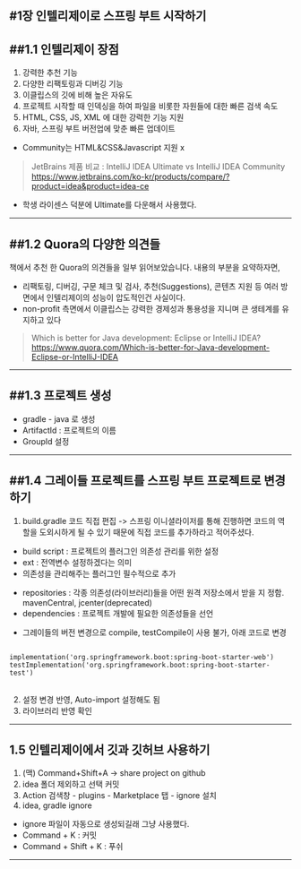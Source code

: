 #1장 인텔리제이로 스프링 부트 시작하기
------------------------------
##1.1 인텔리제이 장점
------------------------------
1. 강력한 추천 기능
2. 다양한 리팩토링과 디버깅 기능
3. 이클립스의 깃에 비해 높은 자유도
4. 프로젝트 시작할 때 인덱싱을 하여 파일을 비롯한 자원들에 대한 빠른 검색 속도
5. HTML, CSS, JS, XML 에 대한 강력한 기능 지원
6. 자바, 스프링 부트 버전업에 맞춘 빠른 업데이트

- Community는 HTML&CSS&Javascript 지원 x
>JetBrains 제품 비교 : IntelliJ IDEA Ultimate vs IntelliJ IDEA Community  
>https://www.jetbrains.com/ko-kr/products/compare/?product=idea&product=idea-ce

- 학생 라이센스 덕분에 Ultimate를 다운해서 사용했다.
------------------------------  
##1.2 Quora의 다양한 의견들
------------------------------
책에서 추천 한 Quora의 의견들을 일부 읽어보았습니다. 내용의 부분을 요약하자면,
- 리팩토링, 디버깅, 구문 체크 및 검사, 추천(Suggestions), 콘텐츠 지원 등 여러 방면에서 인텔리제이의 성능이 압도적인건 사실이다.
- non-profit 측면에서 이클립스는 강력한 경제성과 통용성을 지니며 큰 생테계를 유지하고 있다 

>Which is better for Java development: Eclipse or IntelliJ IDEA?  
>https://www.quora.com/Which-is-better-for-Java-development-Eclipse-or-IntelliJ-IDEA
------------------------------  
##1.3 프로젝트 생성
------------------------------
- gradle - java 로 생성
- ArtifactId : 프로젝트의 이름
- GroupId 설정
------------------------------  
##1.4 그레이들 프로젝트를 스프링 부트 프로젝트로 변경하기
------------------------------
1. build.gradle 코드 직접 편집 -> 스프링 이니셜라이저를 통해 진행하면 코드의 역할을 도외시하게 될 수 있기 때문에 직접 코드를 추가하라고 적어주셨다.
- build script : 프로젝트의 플러그인 의존성 관리를 위한 설정
- ext : 전역변수 설정하겠다는 의미
- 의존성을 관리해주는 플러그인 필수적으로 추가
+ repositories : 각종 의존성(라이브러리)들을 어떤 원격 저장소에서 받을 지 정함. mavenCentral, jcenter(deprecated)
+ dependencies : 프로젝트 개발에 필요한 의존성들을 선언  
* 그레이들의 버전 변경으로 compile, testCompile이 사용 불가, 아래 코드로 변경
<pre>
<code>
implementation('org.springframework.boot:spring-boot-starter-web')
testImplementation('org.springframework.boot:spring-boot-starter-test')
</code>
</pre>
  
2. 설정 변경 반영, Auto-import 설정해도 됨
3. 라이브러리 반영 확인
------------------------------  
1.5 인텔리제이에서 깃과 깃허브 사용하기
------------------------------
1. (맥) Command+Shift+A -> share project on github
2. idea 폴더 제외하고 선택 커밋
3. Action 검색창 - plugins - Marketplace 탭 - ignore 설치
4. idea, gradle ignore
- ignore 파일이 자동으로 생성되길래 그냥 사용했다.
- Command + K : 커밋 
- Command + Shift + K : 푸쉬
------------------------------


